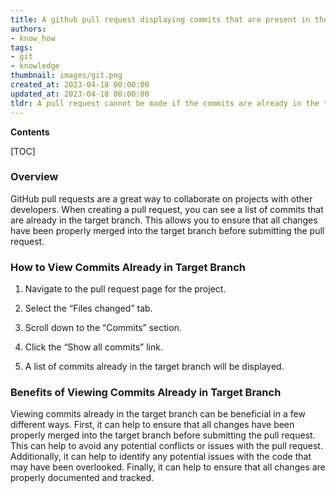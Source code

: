 ```yaml
---
title: A github pull request displaying commits that are present in the target branch
authors:
- know_how
tags:
- git
- knowledge
thumbnail: images/git.png
created_at: 2023-04-18 00:00:00
updated_at: 2023-04-18 00:00:00
tldr: A pull request cannot be made if the commits are already in the target branch.
---
```


**Contents**

[TOC]

### Overview

GitHub pull requests are a great way to collaborate on projects with other developers. When creating a pull request, you can see a list of commits that are already in the target branch. This allows you to ensure that all changes have been properly merged into the target branch before submitting the pull request.

### How to View Commits Already in Target Branch

1. Navigate to the pull request page for the project.

2. Select the “Files changed” tab.

3. Scroll down to the “Commits” section.

4. Click the “Show all commits” link.

5. A list of commits already in the target branch will be displayed.

### Benefits of Viewing Commits Already in Target Branch

Viewing commits already in the target branch can be beneficial in a few different ways. First, it can help to ensure that all changes have been properly merged into the target branch before submitting the pull request. This can help to avoid any potential conflicts or issues with the pull request. Additionally, it can help to identify any potential issues with the code that may have been overlooked. Finally, it can help to ensure that all changes are properly documented and tracked.
